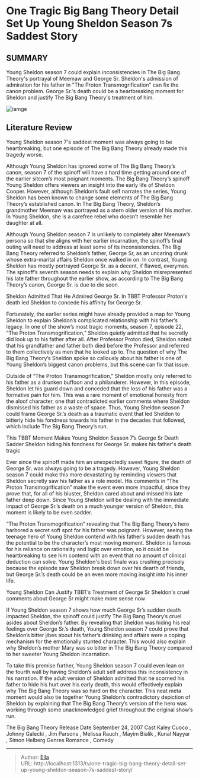# One Tragic Big Bang Theory Detail Set Up Young Sheldon Season 7s Saddest Story


## SUMMARY 



  Young Sheldon season 7 could explain inconsistencies in The Big Bang Theory&#39;s portrayal of Meemaw and George Sr.   Sheldon&#39;s admission of admiration for his father in &#34;The Proton Transmogrification&#34; can fix the canon problem.   George Sr.&#39;s death could be a heartbreaking moment for Sheldon and justify The Big Bang Theory&#39;s treatment of him.  

![iamge](https://static1.srcdn.com/wordpress/wp-content/uploads/2024/01/jim-parsons-sheldon-sits-with-bob-newhart-s-professor-proton-dressed-as-obi-wan-in-a-swamp-in-the-big-bang-theory.jpg)

## Literature Review
Young Sheldon season 7&#39;s saddest moment was always going to be heartbreaking, but one episode of The Big Bang Theory already made this tragedy worse.




Although Young Sheldon has ignored some of The Big Bang Theory’s canon, season 7 of the spinoff will have a hard time getting around one of the earlier sitcom’s most poignant moments. The Big Bang Theory’s spinoff Young Sheldon offers viewers an insight into the early life of Sheldon Cooper. However, although Sheldon’s fault self narrates the series, Young Sheldon has been known to change some elements of The Big Bang Theory’s established canon. In The Big Bang Theory, Sheldon’s grandmother Meemaw was portrayed as a stern older version of his mother. In Young Sheldon, she is a carefree rebel who doesn’t resemble her daughter at all.




Although Young Sheldon season 7 is unlikely to completely alter Meemaw’s persona so that she aligns with her earlier incarnation, the spinoff’s final outing will need to address at least some of its inconsistencies. The Big Bang Theory referred to Sheldon’s father, George Sr, as an uncaring drunk whose extra-marital affairs Sheldon once walked in on. In contrast, Young Sheldon has mostly portrayed George Sr. as a decent, if flawed, everyman. The spinoff’s seventh season needs to explain why Sheldon misrepresented his late father throughout the earlier show, as according to The Big Bang Theory’s canon, George Sr. is due to die soon.


 Sheldon Admitted That He Admired George Sr. In TBBT 
Professor Proton&#39;s death led Sheldon to concede his affinity for George Sr.
          

Fortunately, the earlier series might have already provided a map for Young Sheldon to explain Sheldon’s complicated relationship with his father’s legacy. In one of the show’s most tragic moments, season 7, episode 22, “The Proton Transmogrification,” Sheldon quietly admitted that he secretly did look up to his father after all. After Professor Proton died, Sheldon noted that his grandfather and father both died before the Professor and referred to them collectively as men that he looked up to. The question of why The Big Bang Theory’s Sheldon spoke so callously about his father is one of Young Sheldon’s biggest canon problems, but this scene can fix that issue.




Outside of “The Proton Transmogrification,” Sheldon mostly only referred to his father as a drunken buffoon and a philanderer. However, in this episode, Sheldon let his guard down and conceded that the loss of his father was a formative pain for him. This was a rare moment of emotional honesty from the aloof character, one that contradicted earlier comments where Sheldon dismissed his father as a waste of space. Thus, Young Sheldon season 7 could frame George Sr.’s death as a traumatic event that led Sheldon to bitterly hide his fondness towards his father in the decades that followed, which include The Big Bang Theory’s run.



 This TBBT Moment Makes Young Sheldon Season 7’s George Sr Death Sadder 
Sheldon hiding his fondness for George Sr. makes his father&#39;s death tragic
         

Ever since the spinoff made him an unexpectedly sweet figure, the death of George Sr. was always going to be a tragedy. However, Young Sheldon season 7 could make this more devastating by reminding viewers that Sheldon secretly saw his father as a role model. His comments in “The Proton Transmogrification” make the event even more impactful, since they prove that, for all of his bluster, Sheldon cared about and missed his late father deep down. Since Young Sheldon will be dealing with the immediate impact of George Sr.’s death on a much younger version of Sheldon, this moment is likely to be even sadder.




“The Proton Transmogrification” revealing that The Big Bang Theory’s hero harbored a secret soft spot for his father was poignant. However, seeing the teenage hero of Young Sheldon contend with his father’s sudden death has the potential to be the character’s most moving moment. Sheldon is famous for his reliance on rationality and logic over emotion, so it could be heartbreaking to see him contend with an event that no amount of clinical deduction can solve. Young Sheldon&#39;s best finale was crushing precisely because the episode saw Sheldon break down over his dearth of friends, but George Sr.’s death could be an even more moving insight into his inner life.



 Young Sheldon Can Justify TBBT’s Treatment of George Sr 
Sheldon&#39;s cruel comments about George Sr might make more sense now
          

If Young Sheldon season 7 shows how much George Sr’s sudden death impacted Sheldon, the spinoff could justify The Big Bang Theory’s cruel asides about Sheldon’s father. By revealing that Sheldon was hiding his real feelings over George Sr.’s death, Young Sheldon season 7 could prove that Sheldon’s bitter jibes about his father’s drinking and affairs were a coping mechanism for the emotionally stunted character. This would also explain why Sheldon’s mother Mary was so bitter in The Big Bang Theory compared to her sweeter Young Sheldon incarnation.




To take this premise further, Young Sheldon season 7 could even lean on the fourth wall by having Sheldon’s adult self address this inconsistency in his narration. If the adult version of Sheldon admitted that he scorned his father to hide his hurt over his early death, this would effectively explain why The Big Bang Theory was so hard on the character. This neat meta moment would also tie together Young Sheldon’s contradictory depiction of Sheldon by explaining that The Big Bang Theory’s version of the hero was working through some unacknowledged grief throughout the original show’s run.

  The Big Bang Theory   Release Date   September 24, 2007    Cast   Kaley Cuoco , Johnny Galecki , Jim Parsons , Melissa Rauch , Mayim Bialik , Kunal Nayyar , Simon Helberg    Genres   Romance , Comedy       


---

> Author: [Ella](https://instagram.hk.cn/)  
> URL: http://localhost:1313/tv/one-tragic-big-bang-theory-detail-set-up-young-sheldon-season-7s-saddest-story/  

